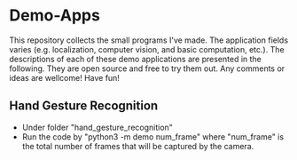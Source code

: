 # Demo-Apps
This repository collects the small programs I've made. The application fields varies (e.g. localization, computer vision, and basic computation, etc.). The descriptions of each of these demo applications are presented in the following. They are open source and free to try them out. Any comments or ideas are wellcome! Have fun! 

## Hand Gesture Recognition
- Under folder "hand_gesture_recognition"  
- Run the code by "python3 -m demo num_frame" where "num_frame" is the total number of frames that will be captured by the camera. 